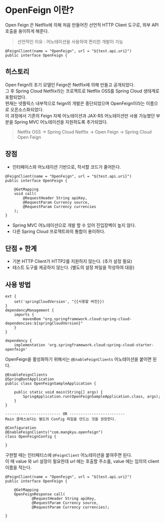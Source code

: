 # OpenFeign 이란?

Open Feign 은 Netflix에 의해 처음 만들어진 선언적 HTTP Client 도구로, 외부 API 호출을 용이하게 해준다.
> 선언적인 이유 : 어노테이션을 사용하여 편리한 개발이 가능

```
@FeignClient(name = "OpenFeign", url = "${test.api.uri}")
public interface OpenFeign {
```

## 히스토리

Open Feign의 초기 모델인 Feign은 Netflix에 의해 만들고 공개되었다.\
그 후 Spring Cloud Netflix라는 프로젝트로 Netflix OSS를 Spring Cloud 생태계로 포함되었다.\
현재는 넷플릭스 내부적으로 feign의 개발은 중단되었으며 OpenFeign이라는 이름으로 오픈소스화되었다.\
이 과정에서 기존의 Feign 자체 어노테이션과 JAX-RS 어노테이션만 사용 가능했던 부분을 Spring MVC 어노테이션을 지원하도록 추가되었다.
> Netflix OSS → Spring Cloud Netflix → Open Feign → Spring Cloud Open Feign

## 장점

- 인터페이스와 어노테이션 기반으로, 작서할 코드가 줄어든다.
```
@FeignClient(name = "OpenFeign", url = "${test.api.uri}")
public interface OpenFeign {

    @GetMapping
    void call(
        @RequestHeader String apiKey,
        @RequestParam Currency source,
        @RequestParam Currency currencies
    );
}
```
- Spring MVC 어노테이션으로 개발 할 수 있어 진입장벽이 높지 않다.
- 다른 Spring Cloud 프로젝트와의 통합이 용이하다.

## 단점 + 한계

- 기본 HTTP Client가 HTTP2를 지원하지 않는다. (추가 설정 필요)
- 테스트 도구를 제공하지 않는다. (별도의 설정 파일을 작성하여 대응)

## 사용 방법

```
ext {
    set('springCloudVersion', "{{사용할 버전}})
}
dependencyManagement {
    imports {
        mavenBom "org.springframework.cloud:spring-cloud-dependencies:${springCloudVersion}"
    }
}

dependency {
    implementation 'org.springframework.cloud:spring-cloud-starter-openfeign'
```

OpenFeign을 활성화하기 위해서는 ``@EnableFeignClients`` 어노테이션을 붙이면 된다.
```
@EnableFeignClients
@SpringBootApplication
public class OpenFeignSampleApplication {

    public static void main(String[] args) {
        SpringApplication.run(OpenFeignSampleApplication.class, args);
    }
}

------------------------- OR -------------------------
Main 클래스보다는 별도의 Config 파일을 만드는 것을 권장한다.

@Configuration
@EnableFeignClients("com.mangkyu.openfeign")
class OpenFeignConfig {

}
```

구현할 때는 인터페티스에 ``@FeignClient`` 어노테이션을 붙여주면 된다.\
이 때 value 와 url 설정이 필요한데 url 에는 호출할 주소를, value 에는 임의의 client 이름을 적는다. 

```
@FeignClient(name = "OpenFeign", url = "${test.api.uri}")
public interface OpenFeign {

    @GetMapping
    OpenFeignResponse call(
            @RequestHeader String apiKey,
            @RequestParam Currency source,
            @RequestParam Currency currencies);

}
```



